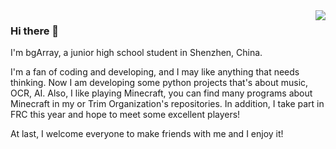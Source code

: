 <img align="right" src="https://github-readme-stats.vercel.app/api?username=bgArray&count_private=true&show_icons=true&title_color=fff&icon_color=F8F8FF&text_color=F8F8FF&bg_color=DEG,FFB6C1,6495ED&hide_border=true" />

### Hi there 👋

I'm bgArray, a junior high school student in Shenzhen, China.

I'm a fan of coding and developing, and I may like anything that needs thinking. 
Now I am developing some python projects that's about music, OCR, AI. 
Also, I like playing Minecraft, you can find many programs about Minecraft in my or Trim Organization's repositories.
In addition, I take part in FRC this year and hope to meet some excellent players!

At last, I welcome everyone to make friends with me and I enjoy it!
<!--
**bgArray/bgArray** is a ✨ _special_ ✨ repository because its `README.md` (this file) appears on your GitHub profile.

Here are some ideas to get you started:

- 🔭 I’m currently working on ...
- 🌱 I’m currently learning ...
- 👯 I’m looking to collaborate on ...
- 🤔 I’m looking for help with ...
- 💬 Ask me about ...
- 📫 How to reach me: ...
- 😄 Pronouns: ...
- ⚡ Fun fact: ...
-->
